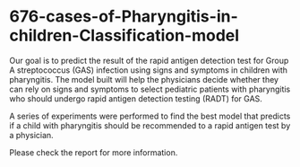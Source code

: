 # 676-cases-of-Pharyngitis-in-children-Classification-model

Our goal is to predict the result of the rapid antigen detection test for Group A streptococcus (GAS) infection using signs and symptoms in children with pharyngitis. The model built will help the physicians decide whether they can rely on signs and symptoms to select pediatric patients with pharyngitis who should undergo rapid antigen detection testing (RADT) for GAS.

A series of experiments were performed to find the best model that predicts if a child with pharyngitis should be recommended to a rapid antigen test by a physician.

Please check the report for more information.
